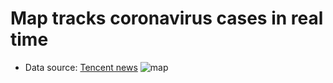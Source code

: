 # Map tracks coronavirus cases in real time
  
* Data source: [Tencent news](https://view.inews.qq.com/g2/getOnsInfo?name=disease_h5)
![map](https://github.com/dizzySummer/coronavirusRealTimeData/blob/master/2019-nCoV%20realtime%20map.png?raw=true)


